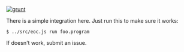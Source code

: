 [![grunt](https://github.com/objectionary/eoc/actions/workflows/itest.yml/badge.svg)](https://github.com/objectionary/eoc/actions/workflows/itest.yml)

There is a simple integration here. Just run this to make sure
it works:

```
$ ../src/eoc.js run foo.program
```

If doesn't work, submit an issue.